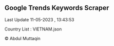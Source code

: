 

## Google Trends Keywords Scraper 
 
Last Update 11-05-2023 , 13:43:53

Country List :
VIETNAM.json



© Abdul Muttaqin 
